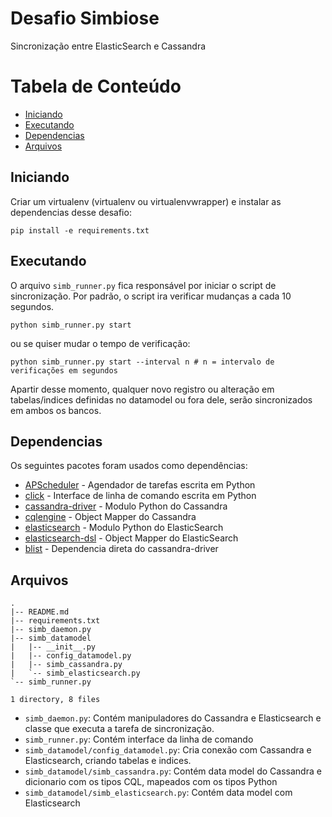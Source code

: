 # Desafio Simbiose

Sincronização entre ElasticSearch e Cassandra

# Tabela de Conteúdo
- [Iniciando](#iniciando)
- [Executando](#executando)
- [Dependencias](#dependencias)
- [Arquivos](#arquivos)

## Iniciando

Criar um virtualenv (virtualenv ou virtualenvwrapper) e instalar as dependencias desse desafio:

	pip install -e requirements.txt

## Executando

O arquivo `simb_runner.py` fica responsável por iniciar o script de sincronização. Por padrão, o script ira verificar mudanças a cada 10 segundos.

	python simb_runner.py start

ou se quiser mudar o tempo de verificação:

	python simb_runner.py start --interval n # n = intervalo de verificações em segundos

Apartir desse momento, qualquer novo registro ou alteração em tabelas/indices definidas no datamodel ou fora dele, serão sincronizados em ambos os bancos.

## Dependencias

Os seguintes pacotes foram usados como dependências:
* [APScheduler](apscheduler.readthedocs.org) - Agendador de tarefas escrita em Python
* [click](click.pocoo.org/2/) - Interface de linha de comando escrita em Python
* [cassandra-driver](datastax.github.io/python-driver/getting_started.html) - Modulo Python do Cassandra
* [cqlengine](cqlengine.readthedocs.org) - Object Mapper do Cassandra
* [elasticsearch](elasticsearch-py.rtfd.org/) - Modulo Python do ElasticSearch
* [elasticsearch-dsl](elasticsearch-dsl.readthedocs.org) - Object Mapper do ElasticSearch
* [blist](stutzbachenterprises.com/blist/) - Dependencia direta do cassandra-driver

## Arquivos
	.
	|-- README.md
	|-- requirements.txt
	|-- simb_daemon.py
	|-- simb_datamodel
	|   |-- __init__.py
	|   |-- config_datamodel.py
	|   |-- simb_cassandra.py
	|   `-- simb_elasticsearch.py
	`-- simb_runner.py

	1 directory, 8 files

* `simb_daemon.py`: Contém manipuladores do Cassandra e Elasticsearch e classe que executa a tarefa de sincronização.
* `simb_runner.py`: Contém interface da linha de comando
* `simb_datamodel/config_datamodel.py`: Cria conexão com Cassandra e Elasticsearch, criando tabelas e indices.
* `simb_datamodel/simb_cassandra.py`: Contém data model do Cassandra e dicionario com os tipos CQL, mapeados com os tipos Python
* `simb_datamodel/simb_elasticsearch.py`: Contém data model com Elasticsearch

